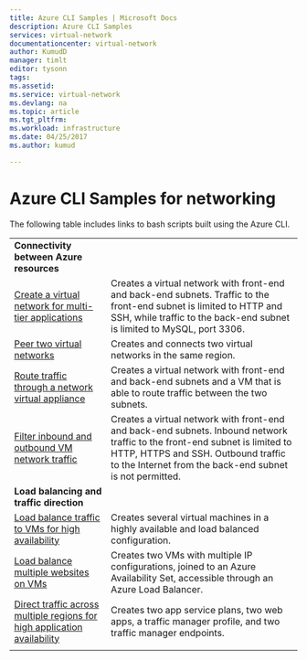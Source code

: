 ```yaml
---
title: Azure CLI Samples | Microsoft Docs
description: Azure CLI Samples
services: virtual-network
documentationcenter: virtual-network
author: KumudD
manager: timlt
editor: tysonn
tags:
ms.assetid:
ms.service: virtual-network
ms.devlang: na
ms.topic: article
ms.tgt_pltfrm:
ms.workload: infrastructure
ms.date: 04/25/2017
ms.author: kumud

---
```

# Azure CLI Samples for networking

The following table includes links to bash scripts built using the Azure CLI.


|                                                                                                                                                                              |                                                                                                                                                                                                                               |
|------------------------------------------------------------------------------------------------------------------------------------------------------------------------------|-------------------------------------------------------------------------------------------------------------------------------------------------------------------------------------------------------------------------------|
|                                                            <strong>Connectivity between Azure resources</strong>                                                             |                                                                                                                                                                                                                               |
|         [Create a virtual network for multi-tier applications](./scripts/virtual-network-cli-sample-multi-tier-application.md?toc=%2fazure%2fnetworking%2ftoc.json)          |                Creates a virtual network with front-end and back-end subnets. Traffic to the front-end subnet is limited to HTTP and SSH, while traffic to the back-end subnet is limited to MySQL, port 3306.                |
|                     [Peer two virtual networks](./scripts/virtual-network-cli-sample-peer-two-virtual-networks.md?toc=%2fazure%2fnetworking%2ftoc.json)                      |                                                                                 Creates and connects two virtual networks in the same region.                                                                                 |
|         [Route traffic through a network virtual appliance](./scripts/virtual-network-cli-sample-route-traffic-through-nva.md?toc=%2fazure%2fnetworking%2ftoc.json)          |                                                 Creates a virtual network with front-end and back-end subnets and a VM that is able to route traffic between the two subnets.                                                 |
|                  [Filter inbound and outbound VM network traffic](./scripts/virtual-network-filter-network-traffic.md?toc=%2fazure%2fnetworking%2ftoc.json)                  | Creates a virtual network with front-end and back-end subnets. Inbound network traffic to the front-end subnet is limited to HTTP, HTTPS and SSH. Outbound traffic to the Internet from the back-end subnet is not permitted. |
|                                                            <strong>Load balancing and traffic direction</strong>                                                             |                                                                                                                                                                                                                               |
|                  [Load balance traffic to VMs for high availability](./scripts/load-balancer-linux-cli-sample-nlb.md?toc=%2fazure%2fnetworking%2ftoc.json)                   |                                                                    Creates several virtual machines in a highly available and load balanced configuration.                                                                    |
|             [Load balance multiple websites on VMs](./scripts/load-balancer-linux-cli-load-balance-multiple-websites-vm.md?toc=%2fazure%2fnetworking%2ftoc.json)             |                                               Creates two VMs with multiple IP configurations, joined to an Azure Availability Set, accessible through an Azure Load Balancer.                                                |
| [Direct traffic across multiple regions for high application availability](./scripts/traffic-manager-cli-websites-high-availability.md?toc=%2fazure%2fnetworking%2ftoc.json) |                                                          Creates two app service plans, two web apps, a traffic manager profile, and two traffic manager endpoints.                                                           |
|                                                                                                                                                                              |                                                                                                                                                                                                                               |

